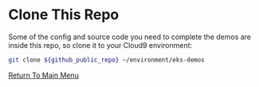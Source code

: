 # Clone This Repo

Some of the config and source code you need to complete the demos are inside this repo, so clone it to your Cloud9 environment:
```bash
git clone ${github_public_repo} ~/environment/eks-demos
```

[Return To Main Menu](../README.md)
